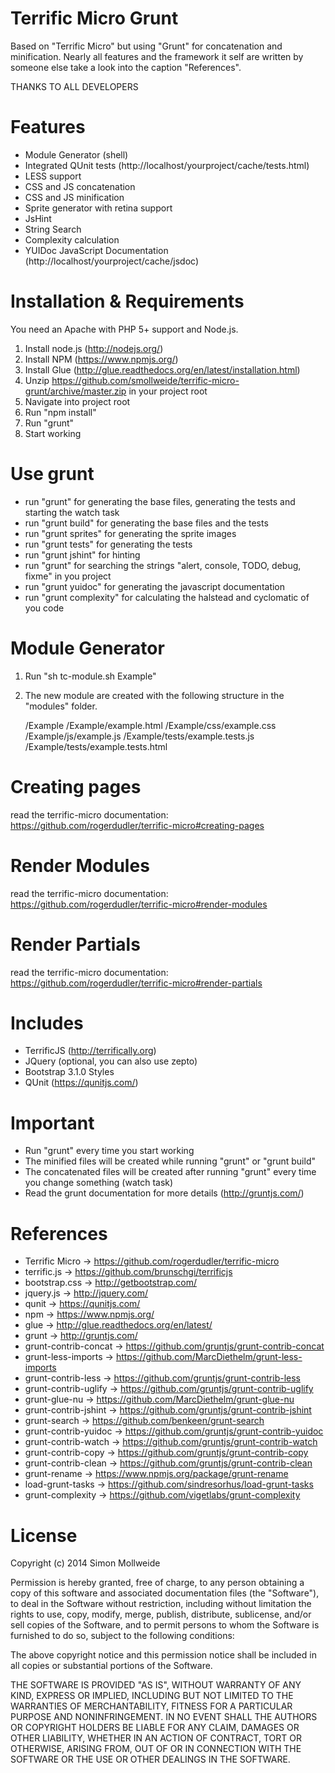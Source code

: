 Terrific Micro Grunt
====================

Based on "Terrific Micro" but using "Grunt" for concatenation and minification.
Nearly all features and the framework it self are written by someone else take a look into the caption "References".

THANKS TO ALL DEVELOPERS

Features
========
* Module Generator (shell)
* Integrated QUnit tests (http://localhost/yourproject/cache/tests.html)
* LESS support
* CSS and JS concatenation
* CSS and JS minification
* Sprite generator with retina support
* JsHint
* String Search
* Complexity calculation
* YUIDoc JavaScript Documentation (http://localhost/yourproject/cache/jsdoc)


Installation & Requirements
===========================

You need an Apache with PHP 5+ support and Node.js.

1. Install node.js (http://nodejs.org/)
2. Install NPM (https://www.npmjs.org/)
3. Install Glue (http://glue.readthedocs.org/en/latest/installation.html)
4. Unzip https://github.com/smollweide/terrific-micro-grunt/archive/master.zip in your project root
5. Navigate into project root
6. Run "npm install"
7. Run "grunt"
8. Start working

Use grunt
=========

* run "grunt" for generating the base files, generating the tests and starting the watch task
* run "grunt build" for generating the base files and the tests
* run "grunt sprites" for generating the sprite images
* run "grunt tests" for generating the tests
* run "grunt jshint" for hinting
* run "grunt" for searching the strings "alert, console, TODO, debug, fixme" in you project
* run "grunt yuidoc" for generating the javascript documentation
* run "grunt complexity" for calculating the halstead and cyclomatic of you code

Module Generator
================

1. Run "sh tc-module.sh Example"
2. The new module are created with the following structure in the "modules" folder.

    /Example
    /Example/example.html
    /Example/css/example.css
    /Example/js/example.js
    /Example/tests/example.tests.js
    /Example/tests/example.tests.html

Creating pages
==============

read the terrific-micro documentation: https://github.com/rogerdudler/terrific-micro#creating-pages
    
Render Modules
==============

read the terrific-micro documentation: https://github.com/rogerdudler/terrific-micro#render-modules
    
Render Partials
===============

read the terrific-micro documentation: https://github.com/rogerdudler/terrific-micro#render-partials

Includes
========

* TerrificJS (http://terrifically.org)
* JQuery (optional, you can also use zepto)
* Bootstrap 3.1.0 Styles
* QUnit (https://qunitjs.com/)

Important
=========

- Run "grunt" every time you start working
- The minified files will be created while running "grunt" or "grunt build"
- The concatenated files will be created after running "grunt" every time you change something (watch task)
- Read the grunt documentation for more details (http://gruntjs.com/)

References
==========

- Terrific Micro -> https://github.com/rogerdudler/terrific-micro
- terrific.js -> https://github.com/brunschgi/terrificjs
- bootstrap.css -> http://getbootstrap.com/
- jquery.js -> http://jquery.com/
- qunit -> https://qunitjs.com/
- npm -> https://www.npmjs.org/
- glue -> http://glue.readthedocs.org/en/latest/
- grunt -> http://gruntjs.com/
- grunt-contrib-concat -> https://github.com/gruntjs/grunt-contrib-concat
- grunt-less-imports -> https://github.com/MarcDiethelm/grunt-less-imports
- grunt-contrib-less -> https://github.com/gruntjs/grunt-contrib-less
- grunt-contrib-uglify -> https://github.com/gruntjs/grunt-contrib-uglify
- grunt-glue-nu -> https://github.com/MarcDiethelm/grunt-glue-nu
- grunt-contrib-jshint -> https://github.com/gruntjs/grunt-contrib-jshint
- grunt-search -> https://github.com/benkeen/grunt-search
- grunt-contrib-yuidoc -> https://github.com/gruntjs/grunt-contrib-yuidoc
- grunt-contrib-watch -> https://github.com/gruntjs/grunt-contrib-watch
- grunt-contrib-copy -> https://github.com/gruntjs/grunt-contrib-copy
- grunt-contrib-clean -> https://github.com/gruntjs/grunt-contrib-clean
- grunt-rename -> https://www.npmjs.org/package/grunt-rename
- load-grunt-tasks -> https://github.com/sindresorhus/load-grunt-tasks
- grunt-complexity -> https://github.com/vigetlabs/grunt-complexity

License
=======

Copyright (c) 2014 Simon Mollweide

Permission is hereby granted, free of charge, to any person obtaining
a copy of this software and associated documentation files (the
"Software"), to deal in the Software without restriction, including
without limitation the rights to use, copy, modify, merge, publish,
distribute, sublicense, and/or sell copies of the Software, and to
permit persons to whom the Software is furnished to do so, subject to
the following conditions:

The above copyright notice and this permission notice shall be
included in all copies or substantial portions of the Software.

THE SOFTWARE IS PROVIDED "AS IS", WITHOUT WARRANTY OF ANY KIND,
EXPRESS OR IMPLIED, INCLUDING BUT NOT LIMITED TO THE WARRANTIES OF
MERCHANTABILITY, FITNESS FOR A PARTICULAR PURPOSE AND
NONINFRINGEMENT. IN NO EVENT SHALL THE AUTHORS OR COPYRIGHT HOLDERS BE
LIABLE FOR ANY CLAIM, DAMAGES OR OTHER LIABILITY, WHETHER IN AN ACTION
OF CONTRACT, TORT OR OTHERWISE, ARISING FROM, OUT OF OR IN CONNECTION
WITH THE SOFTWARE OR THE USE OR OTHER DEALINGS IN THE SOFTWARE.
